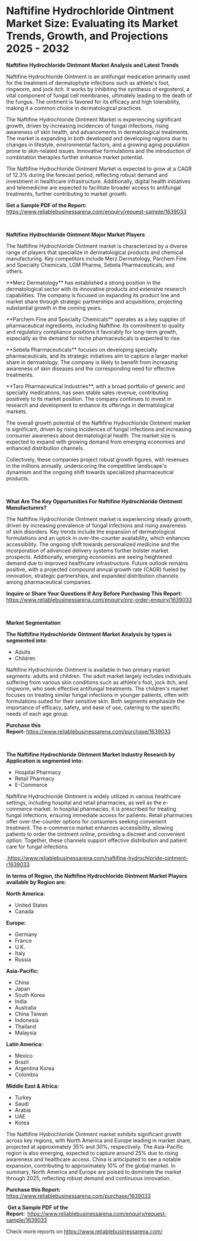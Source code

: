 <p><h1>Naftifine Hydrochloride Ointment Market Size: Evaluating its Market Trends, Growth, and Projections 2025 - 2032</h1></p><p><strong>Naftifine Hydrochloride Ointment Market Analysis and Latest Trends</strong></p>
<p><p>Naftifine Hydrochloride Ointment is an antifungal medication primarily used for the treatment of dermatophyte infections such as athlete's foot, ringworm, and jock itch. It works by inhibiting the synthesis of ergosterol, a vital component of fungal cell membranes, ultimately leading to the death of the fungus. The ointment is favored for its efficacy and high tolerability, making it a common choice in dermatological practices.</p><p>The Naftifine Hydrochloride Ointment Market is experiencing significant growth, driven by increasing incidences of fungal infections, rising awareness of skin health, and advancements in dermatological treatments. The market is expanding in both developed and developing regions due to changes in lifestyle, environmental factors, and a growing aging population prone to skin-related issues. Innovative formulations and the introduction of combination therapies further enhance market potential. </p><p>The Naftifine Hydrochloride Ointment Market is expected to grow at a CAGR of 12.3% during the forecast period, reflecting robust demand and investment in healthcare infrastructure. Additionally, digital health initiatives and telemedicine are expected to facilitate broader access to antifungal treatments, further contributing to market growth.</p></p>
<p><strong>Get a Sample PDF of the Report:&nbsp;</strong> <a href="https://www.reliablebusinessarena.com/enquiry/request-sample/1639033?utm_campaign=2928&utm_medium=2&utm_source=Github&utm_content=ia&utm_term=23032025&utm_id=naftifine-hydrochloride-ointment">https://www.reliablebusinessarena.com/enquiry/request-sample/1639033</a></p>
<p>&nbsp;</p>
<p><strong>Naftifine Hydrochloride Ointment Major Market Players</strong></p>
<p><p>The Naftifine Hydrochloride Ointment market is characterized by a diverse range of players that specialize in dermatological products and chemical manufacturing. Key competitors include Merz Dermatology, Parchem Fine and Specialty Chemicals, LGM Pharma, Sebela Pharmaceuticals, and others.</p><p>**Merz Dermatology** has established a strong position in the dermatological sector with its innovative products and extensive research capabilities. The company is focused on expanding its product line and market share through strategic partnerships and acquisitions, projecting substantial growth in the coming years.</p><p>**Parchem Fine and Specialty Chemicals** operates as a key supplier of pharmaceutical ingredients, including Naftifine. Its commitment to quality and regulatory compliance positions it favorably for long-term growth, especially as the demand for niche pharmaceuticals is expected to rise.</p><p>**Sebela Pharmaceuticals** focuses on developing specialty pharmaceuticals, and its strategic initiatives aim to capture a larger market share in dermatology. The company is likely to benefit from increasing awareness of skin diseases and the corresponding need for effective treatments.</p><p>**Taro Pharmaceutical Industries**, with a broad portfolio of generic and specialty medications, has seen stable sales revenue, contributing positively to its market position. The company continues to invest in research and development to enhance its offerings in dermatological markets.</p><p>The overall growth potential of the Naftifine Hydrochloride Ointment market is significant, driven by rising incidences of fungal infections and increasing consumer awareness about dermatological health. The market size is expected to expand with growing demand from emerging economies and enhanced distribution channels.</p><p>Collectively, these companies project robust growth figures, with revenues in the millions annually, underscoring the competitive landscape's dynamism and the ongoing shift towards specialized pharmaceutical products.</p></p>
<p>&nbsp;</p>
<p><strong>What Are The Key Opportunities For Naftifine Hydrochloride Ointment Manufacturers?</strong></p>
<p><p>The Naftifine Hydrochloride Ointment market is experiencing steady growth, driven by increasing prevalence of fungal infections and rising awareness of skin disorders. Key trends include the expansion of dermatological formulations and an uptick in over-the-counter availability, which enhances accessibility. The ongoing shift towards personalized medicine and the incorporation of advanced delivery systems further bolster market prospects. Additionally, emerging economies are seeing heightened demand due to improved healthcare infrastructure. Future outlook remains positive, with a projected compound annual growth rate (CAGR) fueled by innovation, strategic partnerships, and expanded distribution channels among pharmaceutical companies.</p></p>
<p><strong>Inquire or Share Your Questions If Any Before Purchasing This Report:</strong> <a href="https://www.reliablebusinessarena.com/enquiry/pre-order-enquiry/1639033?utm_campaign=2928&utm_medium=2&utm_source=Github&utm_content=ia&utm_term=23032025&utm_id=naftifine-hydrochloride-ointment">https://www.reliablebusinessarena.com/enquiry/pre-order-enquiry/1639033</a></p>
<p>&nbsp;</p>
<p><strong>Market Segmentation</strong></p>
<p><strong>The Naftifine Hydrochloride Ointment Market Analysis by types is segmented into:</strong></p>
<p><ul><li>Adults</li><li>Children</li></ul></p>
<p><p>Naftifine Hydrochloride Ointment is available in two primary market segments: adults and children. The adult market largely includes individuals suffering from various skin conditions such as athlete's foot, jock itch, and ringworm, who seek effective antifungal treatments. The children's market focuses on treating similar fungal infections in younger patients, often with formulations suited for their sensitive skin. Both segments emphasize the importance of efficacy, safety, and ease of use, catering to the specific needs of each age group.</p></p>
<p><strong>Purchase this Report:&nbsp;</strong><a href="https://www.reliablebusinessarena.com/purchase/1639033?utm_campaign=2928&utm_medium=2&utm_source=Github&utm_content=ia&utm_term=23032025&utm_id=naftifine-hydrochloride-ointment">https://www.reliablebusinessarena.com/purchase/1639033</a></p>
<p>&nbsp;</p>
<p><strong>The Naftifine Hydrochloride Ointment Market Industry Research by Application is segmented into:</strong></p>
<p><ul><li>Hospital Pharmacy</li><li>Retail Pharmacy</li><li>E-Commerce</li></ul></p>
<p><p>Naftifine Hydrochloride Ointment is widely utilized in various healthcare settings, including hospital and retail pharmacies, as well as the e-commerce market. In hospital pharmacies, it is prescribed for treating fungal infections, ensuring immediate access for patients. Retail pharmacies offer over-the-counter options for consumers seeking convenient treatment. The e-commerce market enhances accessibility, allowing patients to order the ointment online, providing a discreet and convenient option. Together, these channels support effective distribution and patient care for fungal infections.</p></p>
<p><a href="https://www.reliablebusinessarena.com/naftifine-hydrochloride-ointment-r1639033?utm_campaign=2928&utm_medium=2&utm_source=Github&utm_content=ia&utm_term=23032025&utm_id=naftifine-hydrochloride-ointment">&nbsp;https://www.reliablebusinessarena.com/naftifine-hydrochloride-ointment-r1639033</a></p>
<p><strong>In terms of Region, the Naftifine Hydrochloride Ointment Market Players available by Region are:</strong></p>
<p>
    <p> <strong> North America: </strong>
        <ul>
            <li>United States</li>
            <li>Canada</li>
        </ul>
        </p> 
    <p> <strong> Europe: </strong>
        <ul>
            <li>Germany</li>
            <li>France</li>
            <li>U.K.</li>
            <li>Italy</li>
            <li>Russia</li>
        </ul>
        </p> 
    <p> <strong> Asia-Pacific: </strong>
        <ul>
            <li>China</li>
            <li>Japan</li>
            <li>South Korea</li>
            <li>India</li>
            <li>Australia</li>
            <li>China Taiwan</li>
            <li>Indonesia</li>
            <li>Thailand</li>
            <li>Malaysia</li>
        </ul>
        </p> 
    <p> <strong> Latin America: </strong>
        <ul>
            <li>Mexico</li>
            <li>Brazil</li>
            <li>Argentina Korea</li>
            <li>Colombia</li>
        </ul>
        </p> 
    <p> <strong> Middle East & Africa: </strong>
        <ul>
            <li>Turkey</li>
            <li>Saudi</li>
            <li>Arabia</li>
            <li>UAE</li>
            <li>Korea</li>
        </ul>
    </p>
    </p>
<p><p>The Naftifine Hydrochloride Ointment market exhibits significant growth across key regions, with North America and Europe leading in market share, projected at approximately 35% and 30%, respectively. The Asia-Pacific region is also emerging, expected to capture around 25% due to rising awareness and healthcare access. China is anticipated to see a notable expansion, contributing to approximately 10% of the global market. In summary, North America and Europe are poised to dominate the market through 2025, reflecting robust demand and continuous innovation.</p></p>
<p><strong>Purchase this Report: </strong><a href="https://www.reliablebusinessarena.com/purchase/1639033?utm_campaign=2928&utm_medium=2&utm_source=Github&utm_content=ia&utm_term=23032025&utm_id=naftifine-hydrochloride-ointment">https://www.reliablebusinessarena.com/purchase/1639033</a></p>
<p>&nbsp;<strong>Get a Sample PDF of the Report:&nbsp;&nbsp;</strong><a href="https://www.reliablebusinessarena.com/enquiry/request-sample/1639033?utm_campaign=2928&utm_medium=2&utm_source=Github&utm_content=ia&utm_term=23032025&utm_id=naftifine-hydrochloride-ointment">https://www.reliablebusinessarena.com/enquiry/request-sample/1639033</a></p>
<p><strong></strong></p>
<p>Check more reports on <a href="https://www.reliablebusinessarena.com/?utm_campaign=2928&utm_medium=2&utm_source=Github&utm_content=ia&utm_term=23032025&utm_id=naftifine-hydrochloride-ointment">https://www.reliablebusinessarena.com/</a></p>